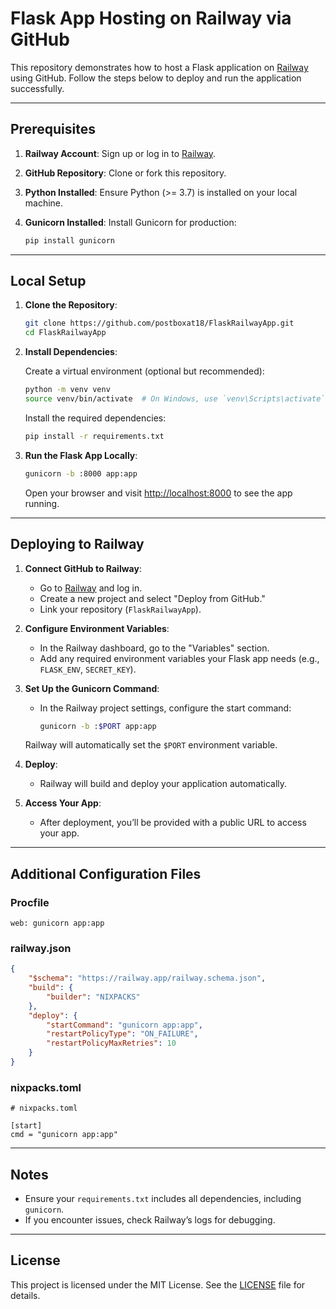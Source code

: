 # Flask App Hosting on Railway via GitHub

This repository demonstrates how to host a Flask application on [Railway](https://railway.app) using GitHub. Follow the steps below to deploy and run the application successfully.

---

## Prerequisites

1. **Railway Account**: Sign up or log in to [Railway](https://railway.app).
2. **GitHub Repository**: Clone or fork this repository.
3. **Python Installed**: Ensure Python (>= 3.7) is installed on your local machine.
4. **Gunicorn Installed**: Install Gunicorn for production:

   ```bash
   pip install gunicorn
   ```

---

## Local Setup

1. **Clone the Repository**:

   ```bash
   git clone https://github.com/postboxat18/FlaskRailwayApp.git
   cd FlaskRailwayApp
   ```

2. **Install Dependencies**:

   Create a virtual environment (optional but recommended):

   ```bash
   python -m venv venv
   source venv/bin/activate  # On Windows, use `venv\Scripts\activate`
   ```

   Install the required dependencies:

   ```bash
   pip install -r requirements.txt
   ```

3. **Run the Flask App Locally**:

   ```bash
   gunicorn -b :8000 app:app
   ```

   Open your browser and visit [http://localhost:8000](http://localhost:8000) to see the app running.

---

## Deploying to Railway

1. **Connect GitHub to Railway**:
   - Go to [Railway](https://railway.app) and log in.
   - Create a new project and select "Deploy from GitHub."
   - Link your repository (`FlaskRailwayApp`).

2. **Configure Environment Variables**:
   - In the Railway dashboard, go to the "Variables" section.
   - Add any required environment variables your Flask app needs (e.g., `FLASK_ENV`, `SECRET_KEY`).

3. **Set Up the Gunicorn Command**:
   - In the Railway project settings, configure the start command:

     ```bash
     gunicorn -b :$PORT app:app
     ```

   Railway will automatically set the `$PORT` environment variable.

4. **Deploy**:
   - Railway will build and deploy your application automatically.

5. **Access Your App**:
   - After deployment, you’ll be provided with a public URL to access your app.

---

## Additional Configuration Files

### Procfile

```
web: gunicorn app:app
```

### railway.json

```json
{
    "$schema": "https://railway.app/railway.schema.json",
    "build": {
        "builder": "NIXPACKS"
    },
    "deploy": {
        "startCommand": "gunicorn app:app",
        "restartPolicyType": "ON_FAILURE",
        "restartPolicyMaxRetries": 10
    }
}
```

### nixpacks.toml

```
# nixpacks.toml

[start]
cmd = "gunicorn app:app"
```

---

## Notes

- Ensure your `requirements.txt` includes all dependencies, including `gunicorn`.
- If you encounter issues, check Railway’s logs for debugging.

---

## License

This project is licensed under the MIT License. See the [LICENSE](LICENSE) file for details.

